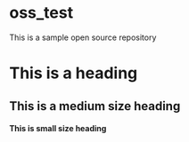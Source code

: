 # oss_test

This is a sample open source repository
# This is a heading
## This is a medium size heading
#### This is small size heading
